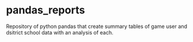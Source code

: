# pandas_reports
Repository of python pandas that create summary tables of game user and dsitrict school data with an analysis of each.
